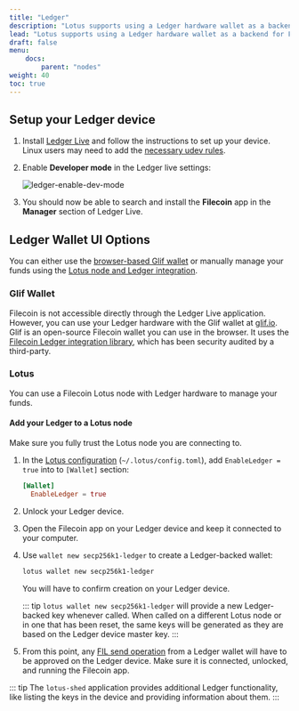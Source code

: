 ```yaml
---
title: "Ledger"
description: "Lotus supports using a Ledger hardware wallet as a backend for FIL transfers. The Ledger Hardware Filecoin integration does not currently support BLS addresses, only `secp256k1`. BLS support is on the project roadmap and will be added soon. To set up your Ledger device, follow the steps below."
lead: "Lotus supports using a Ledger hardware wallet as a backend for FIL transfers. The Ledger Hardware Filecoin integration does not currently support BLS addresses, only `secp256k1`. BLS support is on the project roadmap and will be added soon. To set up your Ledger device, follow the steps below."
draft: false
menu:
    docs:
        parent: "nodes"
weight: 40
toc: true
---
```


## Setup your Ledger device

1. Install [Ledger Live](https://www.ledger.com/start/) and follow the instructions to set up your device. Linux users may need to add the [necessary udev rules](https://support.ledger.com/hc/en-us/articles/115005165269-Fix-connection-issues).
1. Enable **Developer mode** in the Ledger live settings:

   ![ledger-enable-dev-mode](../images/ledger.png)

1. You should now be able to search and install the **Filecoin** app in the **Manager** section of Ledger Live.


## Ledger Wallet UI Options

You can either use the [browser-based Glif wallet](#glif-wallet) or manually manage your funds using the [Lotus node and Ledger integration](#lotus).

### Glif Wallet

Filecoin is not accessible directly through the Ledger Live application. However, you can use your Ledger hardware with the Glif wallet at [glif.io](https://glif.io). Glif is an open-source Filecoin wallet you can use in the browser. It uses the [Filecoin Ledger integration library](https://github.com/Zondax/ledger-filecoin/), which has been security audited by a third-party.

### Lotus

You can use a Filecoin Lotus node with Ledger hardware to manage your funds.

#### Add your Ledger to a Lotus node

Make sure you fully trust the Lotus node you are connecting to.

1. In the [Lotus configuration](configuration-and-advanced-usage.md) (`~/.lotus/config.toml`), add `EnableLedger = true` into to `[Wallet]` section:

   ```toml
   [Wallet]
     EnableLedger = true
   ```

1. Unlock your Ledger device. 
1. Open the Filecoin app on your Ledger device and keep it connected to your computer.
1. Use `wallet new secp256k1-ledger` to create a Ledger-backed wallet:

   ```sh
   lotus wallet new secp256k1-ledger
   ```

   You will have to confirm creation on your Ledger device.

   ::: tip
   `lotus wallet new secp256k1-ledger` will provide a new Ledger-backed key whenever called. When called on a different Lotus node or in one that has been reset, the same keys will be generated as they are based on the Ledger device master key.
   :::

1. From this point, any [FIL send operation](send-and-receive-fil.md) from a Ledger wallet will have to be approved on the Ledger device. Make sure it is connected, unlocked, and running the Filecoin app.

::: tip
The `lotus-shed` application provides additional Ledger functionality, like listing the keys in the device and providing information about them.
:::
